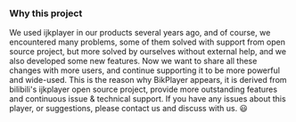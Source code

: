 ### Why this project
We used ijkplayer in our products several years ago, and of course, we encountered many problems, some of them solved with support from open source project, but more solved by ourselves without external help, and we also developed some new features. 
Now we want to share all these changes with more users, and continue supporting it to be more powerful and wide-used. This is the reason why BikPlayer appears, it is derived from bilibili's ijkplayer open source project, provide more outstanding features and continuous issue & technical support. 
If you have any issues about this player, or suggestions, please contact us and discuss with us. :smiley: 
